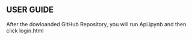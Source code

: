 ## USER GUIDE

After the dowloanded GitHub Repository, you will run Api.ipynb and then click login.html
